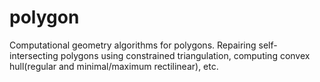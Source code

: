# polygon
Computational geometry algorithms for polygons. Repairing self-intersecting polygons using constrained triangulation, computing convex hull(regular and minimal/maximum rectilinear), etc.
